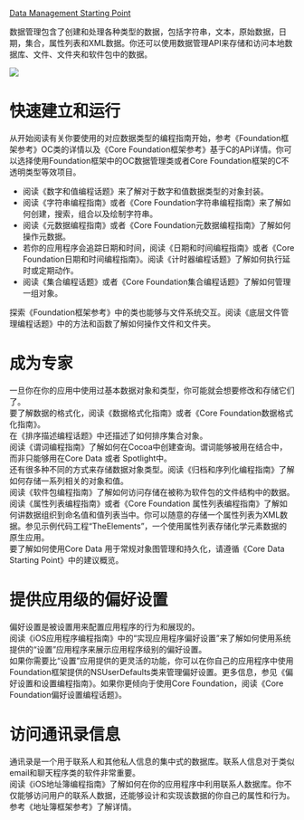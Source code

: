[Data Management Starting Point](https://developer.apple.com/library/archive/referencelibrary/GettingStarted/GS_DataManagement_iPhone/index.html#//apple_ref/doc/uid/TP40007299)

数据管理包含了创建和处理各种类型的数据，包括字符串，文本，原始数据，日期，集合，属性列表和XML数据。你还可以使用数据管理API来存储和访问本地数据库、文件、文件夹和软件包中的数据。  

![](https://developer.apple.com/library/archive/referencelibrary/GettingStarted/GS_DataManagement_iPhone/Art/DataManagementSP.png)

# 快速建立和运行

从开始阅读有关你要使用的对应数据类型的编程指南开始，参考《Foundation框架参考》OC类的详情以及《Core Foundation框架参考》基于C的API详情。你可以选择使用Foundation框架中的OC数据管理类或者Core Foundation框架的C不透明类型等效项目。  

* 阅读《数字和值编程话题》来了解对于数字和值数据类型的对象封装。
* 阅读《字符串编程指南》或者《Core Foundation字符串编程指南》来了解如何创建，搜索，组合以及绘制字符串。
* 阅读《元数据编程指南》或者《Core Foundation元数据编程指南》了解如何操作元数据。
* 若你的应用程序会追踪日期和时间，阅读《日期和时间编程指南》或者《Core Foundation日期和时间编程指南》。阅读《计时器编程话题》了解如何执行延时或定期动作。
* 阅读《集合编程话题》或者《Core Foundation集合编程话题》了解如何管理一组对象。

探索《Foundation框架参考》中的类也能够与文件系统交互。阅读《底层文件管理编程话题》中的方法和函数了解如何操作文件和文件夹。  

# 成为专家

一旦你在你的应用中使用过基本数据对象和类型，你可能就会想要修改和存储它们了。  
要了解数据的格式化，阅读《数据格式化指南》或者《Core Foundation数据格式化指南》。  
在《排序描述编程话题》中还描述了如何排序集合对象。  
阅读《谓词编程指南》了解如何在Cocoa中创建查询。谓词能够被用在结合中，而非只能够用在Core Data 或者 Spotlight中。  
还有很多种不同的方式来存储数据对象类型。阅读《归档和序列化编程指南》了解如何存储一系列相关的对象和值。  
阅读《软件包编程指南》了解如何访问存储在被称为软件包的文件结构中的数据。  
阅读《属性列表编程指南》或者《Core Foundation 属性列表编程指南》了解如何讲数据组织到命名值和值列表当中。你可以随意的存储一个属性列表为XML数据。参见示例代码工程“TheElements”，一个使用属性列表存储化学元素数据的原生应用。  
要了解如何使用Core Data 用于常规对象图管理和持久化，请遵循《Core Data Starting Point》中的建议概览。  

# 提供应用级的偏好设置

偏好设置是被设置用来配置应用程序的行为和展现的。  
阅读《iOS应用程序编程指南》中的“实现应用程序偏好设置”来了解如何使用系统提供的“设置”应用程序来展示应用程序级别的偏好设置。  
如果你需要比“设置”应用提供的更灵活的功能，你可以在你自己的应用程序中使用Foundation框架提供的NSUserDefaults类来管理偏好设置。更多信息，参见《偏好设置和设置编程指南》。如果你更倾向于使用Core Foundation，阅读《Core Foundation偏好设置编程话题》。  

# 访问通讯录信息

通讯录是一个用于联系人和其他私人信息的集中式的数据库。联系人信息对于类似email和聊天程序类的软件非常重要。  
阅读《iOS地址簿编程指南》了解如何在你的应用程序中利用联系人数据库。你不仅能够访问用户的联系人数据，还能够设计和实现该数据的你自己的属性和行为。参考《地址簿框架参考》了解详情。  
